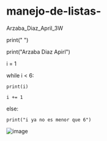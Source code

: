 # manejo-de-listas-
Arzaba_Diaz_April_3W

print(" ")

print("Arzaba Diaz Apirl")

i = 1

while i < 6:

    print(i)
    
    i += 1
else:

    print("i ya no es menor que 6")
![image](https://github.com/user-attachments/assets/7a0603d2-90d1-494d-a3dd-ca3b164839d3)
